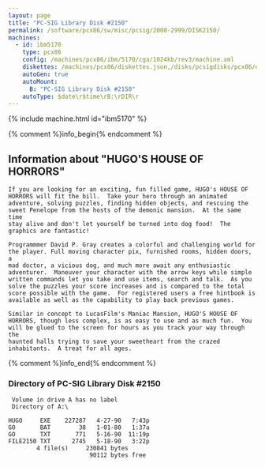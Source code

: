 ```yaml
---
layout: page
title: "PC-SIG Library Disk #2150"
permalink: /software/pcx86/sw/misc/pcsig/2000-2999/DISK2150/
machines:
  - id: ibm5170
    type: pcx86
    config: /machines/pcx86/ibm/5170/cga/1024kb/rev3/machine.xml
    diskettes: /machines/pcx86/diskettes.json,/disks/pcsigdisks/pcx86/diskettes.json
    autoGen: true
    autoMount:
      B: "PC-SIG Library Disk #2150"
    autoType: $date\r$time\rB:\rDIR\r
---
```


{% include machine.html id="ibm5170" %}

{% comment %}info_begin{% endcomment %}

## Information about "HUGO'S HOUSE OF HORRORS"

    If you are looking for an exciting, fun filled game, HUGO's HOUSE OF
    HORRORS will fit the bill.  Take your hero through an animated
    adventure, solving puzzles, finding hidden objects, and rescuing the
    sweet Penelope from the hosts of the demonic mansion.  At the same time
    stay alive and don't let yourself be turned into dog food!  The
    graphics are fantastic!
    
    Programmmer David P. Gray creates a colorful and challenging world for
    the player. Full moving character pix, furnished rooms, hidden doors, a
    mad doctor, a vicious dog, and much more await any enthusiastic
    adventurer.  Maneuver your character with the arrow keys while simple
    written commands let you take and use items, search and talk.  As you
    solve the puzzles your score increases and is compared to the total
    score possible with the game.  For registered users a free hintbook is
    available as well as the capability to play back previous games.
    
    Similar in concept to LucasFilm's Maniac Mansion, HUGO'S HOUSE OF
    HORRORS, though less complex, is as easy to use and as much fun.  You
    will be glued to the screen for hours as you track your way through the
    haunted halls trying to save your sweetheart from the crazed
    inhabitants.  A treat for all ages.
{% comment %}info_end{% endcomment %}


### Directory of PC-SIG Library Disk #2150

     Volume in drive A has no label
     Directory of A:\

    HUGO     EXE    227287   4-27-90   7:43p
    GO       BAT        38   1-01-80   1:37a
    GO       TXT       771   5-16-90  11:19p
    FILE2150 TXT      2745   5-18-90   3:22p
            4 file(s)     230841 bytes
                           90112 bytes free
